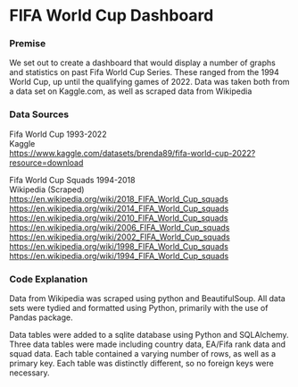 # FIFA World Cup Dashboard

### Premise

We set out to create a dashboard that would display a number of graphs and statistics on past Fifa World Cup Series. These ranged from the 1994 World Cup, up until the qualifying games of 2022. Data was taken both from a data set on Kaggle.com, as well as scraped data from Wikipedia

### Data Sources

Fifa World Cup 1993-2022  
Kaggle  
https://www.kaggle.com/datasets/brenda89/fifa-world-cup-2022?resource=download 

Fifa World Cup Squads 1994-2018  
Wikipedia (Scraped)  
https://en.wikipedia.org/wiki/2018_FIFA_World_Cup_squads 
https://en.wikipedia.org/wiki/2014_FIFA_World_Cup_squads 
https://en.wikipedia.org/wiki/2010_FIFA_World_Cup_squads 
https://en.wikipedia.org/wiki/2006_FIFA_World_Cup_squads 
https://en.wikipedia.org/wiki/2002_FIFA_World_Cup_squads 
https://en.wikipedia.org/wiki/1998_FIFA_World_Cup_squads 
https://en.wikipedia.org/wiki/1994_FIFA_World_Cup_squads 

### Code Explanation

Data from Wikipedia was scraped using python and BeautifulSoup.
All data sets were tydied and formatted using Python, primarily with the use of Pandas package.

Data tables were added to a sqlite database using Python and SQLAlchemy. Three data tables were made including country data, EA/Fifa rank data and squad data. Each table contained a varying number of rows, as well as a primary key. Each table was distinctly different, so no foreign keys were necessary.



